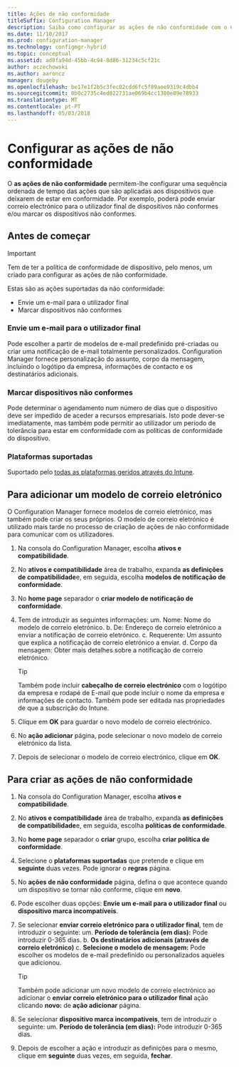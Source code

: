 ```yaml
---
title: Ações de não conformidade
titleSuffix: Configuration Manager
description: Saiba como configurar as ações de não conformidade com o Configuration Manager
ms.date: 11/10/2017
ms.prod: configuration-manager
ms.technology: configmgr-hybrid
ms.topic: conceptual
ms.assetid: ad8fa94d-45bb-4c94-8d86-31234c5cf21c
author: aczechowski
ms.author: aaroncz
manager: dougeby
ms.openlocfilehash: be17e1f2b5c3fec02cdd6fc5f89aee9319c4dbb4
ms.sourcegitcommit: 0b0c2735c4ed822731ae069b4cc1380e89e78933
ms.translationtype: MT
ms.contentlocale: pt-PT
ms.lasthandoff: 05/03/2018
---
```

# <a name="set-up-actions-for-non-compliance"></a>Configurar as ações de não conformidade

O **as ações de não conformidade** permitem-lhe configurar uma sequência ordenada de tempo das ações que são aplicadas aos dispositivos que deixarem de estar em conformidade. Por exemplo, poderá pode enviar correio electrónico para o utilizador final de dispositivos não conformes e/ou marcar os dispositivos não conformes.

## <a name="before-you-begin"></a>Antes de começar

> [!IMPORTANT]
> Tem de ter a política de conformidade de dispositivo, pelo menos, um criado para configurar as ações de não conformidade.

Estas são as ações suportadas da não conformidade:

- Envie um e-mail para o utilizador final
- Marcar dispositivos não conformes

### <a name="send-e-mail-to-end-user"></a>Envie um e-mail para o utilizador final

Pode escolher a partir de modelos de e-mail predefinido pré-criadas ou criar uma notificação de e-mail totalmente personalizados. Configuration Manager fornece personalização do assunto, corpo da mensagem, incluindo o logótipo da empresa, informações de contacto e os destinatários adicionais.

### <a name="mark-devices-non-compliant"></a>Marcar dispositivos não conformes

Pode determinar o agendamento num número de dias que o dispositivo deve ser impedido de aceder a recursos empresariais. Isto pode dever-se imediatamente, mas também pode permitir ao utilizador um período de tolerância para estar em conformidade com as políticas de conformidade do dispositivo.

### <a name="supported-platforms"></a>Plataformas suportadas

Suportado pelo [todas as plataformas geridos através do Intune](https://docs.microsoft.com/intune/supported-devices-browsers).

## <a name="to-add-an-email-template"></a>Para adicionar um modelo de correio eletrónico

O Configuration Manager fornece modelos de correio eletrónico, mas também pode criar os seus próprios. O modelo de correio eletrónico é utilizado mais tarde no processo de criação de ações de não conformidade para comunicar com os utilizadores.

1. Na consola do Configuration Manager, escolha **ativos e compatibilidade**.

2. No **ativos e compatibilidade** área de trabalho, expanda **as definições de compatibilidade**e, em seguida, escolha **modelos de notificação de conformidade**.

3. No **home page** separador o **criar modelo de notificação de conformidade**.

4. Tem de introduzir as seguintes informações: um. Nome: Nome do modelo de correio eletrónico.
    b. De: Endereço de correio eletrónico a enviar a notificação de correio eletrónico.
    c. Requerente: Um assunto que explica a notificação de correio eletrónico a enviar.
    d. Corpo da mensagem: Obter mais detalhes sobre a notificação de correio eletrónico.

    > [!TIP] 
    > Também pode incluir **cabeçalho de correio electrónico** com o logótipo da empresa e rodapé de E-mail que pode incluir o nome da empresa e informações de contacto. Também pode ser editada nas propriedades de que a subscrição do Intune.

5. Clique em **OK** para guardar o novo modelo de correio electrónico.

6. No **ação adicionar** página, pode selecionar o novo modelo de correio eletrónico da lista.

7. Depois de selecionar o modelo de correio electrónico, clique em **OK**.

## <a name="to-create-actions-for-non-compliance"></a>Para criar as ações de não conformidade

1. Na consola do Configuration Manager, escolha **ativos e compatibilidade**.

2. No **ativos e compatibilidade** área de trabalho, expanda **as definições de compatibilidade**e, em seguida, escolha **políticas de conformidade**.

3. No **home page** separador o **criar** grupo, escolha **criar política de conformidade**.

4. Selecione o **plataformas suportadas** que pretende e clique em **seguinte** duas vezes. Pode ignorar o **regras** página.

5. No **ações de não conformidade** página, defina o que acontece quando um dispositivo se tornar não conforme, clique em **novo**.
6. Pode escolher duas opções: **Envie um e-mail para o utilizador final** ou **dispositivo marca incompatíveis**.

7. Se selecionar **enviar correio eletrónico para o utilizador final**, tem de introduzir o seguinte: um. **Período de tolerância (em dias):** Pode introduzir 0-365 dias.
    b. **Os destinatários adicionais (através de correio eletrónico)** c. **Selecione o modelo de mensagem:** Pode escolher os modelos de e-mail predefinido ou personalizados aqueles que adicionou.
    
    > [!TIP] 
    > Também pode adicionar um novo modelo de correio electrónico ao adicionar o **enviar correio eletrónico para o utilizador final** ação clicando **novo:** de **ação adicionar** página.

8. Se selecionar **dispositivo marca incompatíveis**, tem de introduzir o seguinte: um. **Período de tolerância (em dias):** Pode introduzir 0-365 dias.

9. Depois de escolher a ação e introduzir as definições para o mesmo, clique em **seguinte** duas vezes, em seguida, **fechar**.


